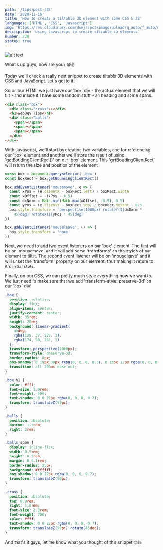 ```yaml
---
path: '/tips/post-238'
date: '2020-11-16'
title: 'How to create a tiltable 3D element with some CSS & JS'
languages: ['HTML', 'CSS', 'Javascript']
img: 'https://res.cloudinary.com/duejrcpct/image/upload/q_auto/f_auto/w_1000/v1605535789/tips/238-1_gimlri.png'
description: 'Using Javascript to create tiltable 3D elements'
number: 238
status: true
---
```


![alt text](https://res.cloudinary.com/duejrcpct/image/upload/q_auto/v1605535918/tips/238-2_pirgxg.gif 'Tiltable element')

What's up guys, how are you? 😁✌️

Today we'll check a really neat snippet to create tiltable 3D elements with CSS and JavaScript. Let's get to it!

So on our HTML we just have our 'box' div - the actual element that we will tilt - and inside it I have some random stuff - an heading and some spans.

```html
<div class="box">
  <div class="cross">+</div>
  <h1>webDev Tips</h1>
  <div class="balls">
    <span></span>
    <span></span>
    <span></span>
  </div>
</div>
```

With Javascript, we'll start by creating two variables, one for referencing our 'box' element and another we'll store the result of using 'getBoudingClientRect()' on our 'box' element. This 'getBoudingClientRect' will return the size and position of the element.

```javascript
const box = document.querySelector('.box')
const boxRect = box.getBoundingClientRect()

box.addEventListener('mousemove', e => {
  const xPos = (e.clientX - boxRect.left) / boxRect.width
  const xOffset = -(xPos - 0.5)
  const dxNorm = Math.min(Math.max(xOffset, -0.5), 0.5)
  const yPos = (e.clientY - boxRect.top) / boxRect.height - 0.5
  box.style.transform = `perspective(1000px) rotateY(${dxNorm *
    45}deg) rotateX(${yPos * 45}deg) `
})

box.addEventListener('mouseleave', () => {
  box.style.transform = 'none'
})
```

Next, we need to add two event listeners on our 'box' element. The first will be on 'mousemove' and it will add some 'transforms' on the styles of our element to tilt it.
The second event listener will be on 'mouseleave' and it will unset the 'transform' property on our element, thus making it return to it's initial state.

Finally, on our CSS, we can pretty much style everything how we want to. We just need fo make sure that we add 'transform-style: preserve-3d' on our 'box' div!

```css
.box {
  position: relative;
  display: flex;
  align-items: center;
  justify-content: center;
  width: 35rem;
  height: 20em;
  background: linear-gradient(
    45deg,
    rgba(129, 37, 226, 1),
    rgba(174, 98, 255, 1)
  );
  transform: perspective(1000px);
  transform-style: preserve-3d;
  border-radius: 8px;
  box-shadow: 0 19px 38px rgba(0, 0, 0, 0.3), 0 15px 12px rgba(0, 0, 0, 0.22);
  transition: all 200ms ease-out;
}

.box h1 {
  color: #fff;
  font-size: 1.9rem;
  font-weight: 600;
  text-shadow: 0 0 22px rgba(0, 0, 0, 0.7);
  transform: translateZ(50px);
}

.balls {
  position: absolute;
  bottom: 1.5rem;
  right: 2rem;
}

.balls span {
  display: inline-flex;
  width: 0.5rem;
  height: 0.5rem;
  margin: 0 0.1rem;
  border-radius: 25px;
  background: #ffffff;
  box-shadow: 0 0 22px rgba(0, 0, 0, 0.7);
  transform: translateZ(50px);
}

.cross {
  position: absolute;
  top: 0.8rem;
  right: 1.8rem;
  font-size: 2.3rem;
  font-weight: 700;
  color: #fff;
  text-shadow: 0 0 22px rgba(0, 0, 0, 0.7);
  transform: translateZ(50px) rotate(45deg);
}
```

And that's it guys, let me know what you thought of this snippet 🤓👍
